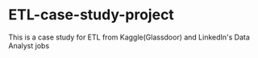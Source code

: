 # ETL-case-study-project
This is a case study for ETL from Kaggle(Glassdoor) and LinkedIn's Data Analyst jobs
